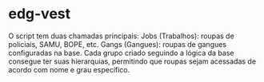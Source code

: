 # edg-vest
O script tem duas chamadas principais:  Jobs (Trabalhos): roupas de policiais, SAMU, BOPE, etc.  Gangs (Gangues): roupas de gangues configuradas na base.  Cada grupo criado seguindo a lógica da base consegue ter suas hierarquias, permitindo que roupas sejam acessadas de acordo com nome e grau específico.
